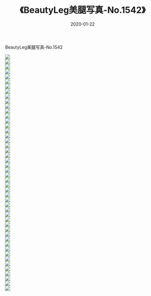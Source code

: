 ﻿---
layout: post
title:  《BeautyLeg美腿写真-No.1542》
date:   2020-01-22
img: http://img.660000.xyz/Sharelink/网络美图/2020/BeautyLeg美腿写真-No.1542/000.jpg
categories: [美女, 清纯, 唯美]
---

BeautyLeg美腿写真-No.1542

  ![](http://img.660000.xyz/Sharelink/网络美图/2020/BeautyLeg美腿写真-No.1542/001.jpg) <br> ![](http://img.660000.xyz/Sharelink/网络美图/2020/BeautyLeg美腿写真-No.1542/002.jpg) <br> ![](http://img.660000.xyz/Sharelink/网络美图/2020/BeautyLeg美腿写真-No.1542/003.jpg) <br> ![](http://img.660000.xyz/Sharelink/网络美图/2020/BeautyLeg美腿写真-No.1542/004.jpg) <br> ![](http://img.660000.xyz/Sharelink/网络美图/2020/BeautyLeg美腿写真-No.1542/005.jpg) <br> ![](http://img.660000.xyz/Sharelink/网络美图/2020/BeautyLeg美腿写真-No.1542/006.jpg) <br> ![](http://img.660000.xyz/Sharelink/网络美图/2020/BeautyLeg美腿写真-No.1542/007.jpg) <br> ![](http://img.660000.xyz/Sharelink/网络美图/2020/BeautyLeg美腿写真-No.1542/008.jpg) <br> ![](http://img.660000.xyz/Sharelink/网络美图/2020/BeautyLeg美腿写真-No.1542/009.jpg) <br> ![](http://img.660000.xyz/Sharelink/网络美图/2020/BeautyLeg美腿写真-No.1542/010.jpg) <br> ![](http://img.660000.xyz/Sharelink/网络美图/2020/BeautyLeg美腿写真-No.1542/011.jpg) <br> ![](http://img.660000.xyz/Sharelink/网络美图/2020/BeautyLeg美腿写真-No.1542/012.jpg) <br> ![](http://img.660000.xyz/Sharelink/网络美图/2020/BeautyLeg美腿写真-No.1542/013.jpg) <br> ![](http://img.660000.xyz/Sharelink/网络美图/2020/BeautyLeg美腿写真-No.1542/014.jpg) <br> ![](http://img.660000.xyz/Sharelink/网络美图/2020/BeautyLeg美腿写真-No.1542/015.jpg) <br> ![](http://img.660000.xyz/Sharelink/网络美图/2020/BeautyLeg美腿写真-No.1542/016.jpg) <br> ![](http://img.660000.xyz/Sharelink/网络美图/2020/BeautyLeg美腿写真-No.1542/017.jpg) <br> ![](http://img.660000.xyz/Sharelink/网络美图/2020/BeautyLeg美腿写真-No.1542/018.jpg) <br> ![](http://img.660000.xyz/Sharelink/网络美图/2020/BeautyLeg美腿写真-No.1542/019.jpg) <br> ![](http://img.660000.xyz/Sharelink/网络美图/2020/BeautyLeg美腿写真-No.1542/020.jpg) <br> ![](http://img.660000.xyz/Sharelink/网络美图/2020/BeautyLeg美腿写真-No.1542/021.jpg) <br> ![](http://img.660000.xyz/Sharelink/网络美图/2020/BeautyLeg美腿写真-No.1542/022.jpg) <br> ![](http://img.660000.xyz/Sharelink/网络美图/2020/BeautyLeg美腿写真-No.1542/023.jpg) <br> ![](http://img.660000.xyz/Sharelink/网络美图/2020/BeautyLeg美腿写真-No.1542/024.jpg) <br> ![](http://img.660000.xyz/Sharelink/网络美图/2020/BeautyLeg美腿写真-No.1542/025.jpg) <br> ![](http://img.660000.xyz/Sharelink/网络美图/2020/BeautyLeg美腿写真-No.1542/026.jpg) <br> ![](http://img.660000.xyz/Sharelink/网络美图/2020/BeautyLeg美腿写真-No.1542/027.jpg) <br> ![](http://img.660000.xyz/Sharelink/网络美图/2020/BeautyLeg美腿写真-No.1542/028.jpg) <br> ![](http://img.660000.xyz/Sharelink/网络美图/2020/BeautyLeg美腿写真-No.1542/029.jpg) <br> ![](http://img.660000.xyz/Sharelink/网络美图/2020/BeautyLeg美腿写真-No.1542/030.jpg) <br> ![](http://img.660000.xyz/Sharelink/网络美图/2020/BeautyLeg美腿写真-No.1542/031.jpg) <br> ![](http://img.660000.xyz/Sharelink/网络美图/2020/BeautyLeg美腿写真-No.1542/032.jpg) <br> ![](http://img.660000.xyz/Sharelink/网络美图/2020/BeautyLeg美腿写真-No.1542/033.jpg) <br> ![](http://img.660000.xyz/Sharelink/网络美图/2020/BeautyLeg美腿写真-No.1542/034.jpg) <br> ![](http://img.660000.xyz/Sharelink/网络美图/2020/BeautyLeg美腿写真-No.1542/035.jpg) <br> ![](http://img.660000.xyz/Sharelink/网络美图/2020/BeautyLeg美腿写真-No.1542/036.jpg) <br> ![](http://img.660000.xyz/Sharelink/网络美图/2020/BeautyLeg美腿写真-No.1542/037.jpg) <br> ![](http://img.660000.xyz/Sharelink/网络美图/2020/BeautyLeg美腿写真-No.1542/038.jpg) <br> ![](http://img.660000.xyz/Sharelink/网络美图/2020/BeautyLeg美腿写真-No.1542/039.jpg) <br> ![](http://img.660000.xyz/Sharelink/网络美图/2020/BeautyLeg美腿写真-No.1542/040.jpg) <br> ![](http://img.660000.xyz/Sharelink/网络美图/2020/BeautyLeg美腿写真-No.1542/041.jpg) <br> ![](http://img.660000.xyz/Sharelink/网络美图/2020/BeautyLeg美腿写真-No.1542/042.jpg) <br> ![](http://img.660000.xyz/Sharelink/网络美图/2020/BeautyLeg美腿写真-No.1542/043.jpg) <br> ![](http://img.660000.xyz/Sharelink/网络美图/2020/BeautyLeg美腿写真-No.1542/044.jpg) <br> ![](http://img.660000.xyz/Sharelink/网络美图/2020/BeautyLeg美腿写真-No.1542/045.jpg) <br> ![](http://img.660000.xyz/Sharelink/网络美图/2020/BeautyLeg美腿写真-No.1542/046.jpg) <br> ![](http://img.660000.xyz/Sharelink/网络美图/2020/BeautyLeg美腿写真-No.1542/047.jpg) <br> ![](http://img.660000.xyz/Sharelink/网络美图/2020/BeautyLeg美腿写真-No.1542/048.jpg) <br>
